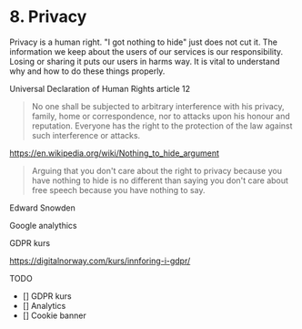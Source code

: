# 8. Privacy

Privacy is a human right. "I got nothing to hide" just does not cut it. The information we keep about the users of our services is our responsibility. Losing or sharing it puts our users in harms way. It is vital to understand why and how to do these things properly.

Universal Declaration of Human Rights article 12

> No one shall be subjected to arbitrary interference with his privacy, family, home or correspondence, nor to attacks upon his honour and reputation. Everyone has the right to the protection of the law against such interference or attacks. 


https://en.wikipedia.org/wiki/Nothing_to_hide_argument

> Arguing that you don't care about the right to privacy because you have nothing to hide is no different than saying you don't care about free speech because you have nothing to say.

Edward Snowden


Google analythics



GDPR kurs

https://digitalnorway.com/kurs/innforing-i-gdpr/


TODO
- [] GDPR kurs
- [] Analytics
- [] Cookie banner

